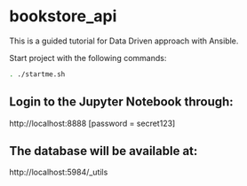 # bookstore_api
This is a guided tutorial for Data Driven approach with Ansible.

Start project with the following commands:
```bash
. ./startme.sh
```

## Login to the Jupyter Notebook through:

http://localhost:8888
[password = secret123]


## The database will be available at:

http://localhost:5984/_utils
